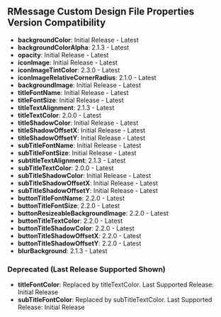## RMessage Custom Design File Properties Version Compatibility

* **backgroundColor**: Initial Release - Latest
* **backgroundColorAlpha**: 2.1.3 - Latest
* **opacity**: Initial Release - Latest
* **iconImage**: Initial Release - Latest
* **iconImageTintColor**: 2.3.0 - Latest
* **iconImageRelativeCornerRadius**: 2.1.0 - Latest
* **backgroundImage**: Initial Release - Latest
* **titleFontName**: Initial Release - Latest
* **titleFontSize**: Initial Release - Latest
* **titleTextAlignment**: 2.1.3 - Latest
* **titleTextColor**: 2.0.0 - Latest
* **titleShadowColor**: Initial Release - Latest
* **titleShadowOffsetX**: Initial Release - Latest
* **titleShadowOffsetY**: Initial Release - Latest
* **subTitleFontName**: Initial Release - Latest
* **subTitleFontSize**: Initial Release - Latest
* **subtitleTextAlignment**:  2.1.3 - Latest
* **subTitleTextColor**: 2.0.0 - Latest
* **subTitleShadowColor**: Initial Release - Latest
* **subTitleShadowOffsetX**: Initial Release - Latest
* **subTitleShadowOffsetY**: Initial Release - Latest
* **buttonTitleFontName**: 2.2.0 - Latest
* **buttonTitleFontSize**: 2.2.0 - Latest
* **buttonResizeableBackgroundImage**: 2.2.0 - Latest
* **buttonTitleTextColor**: 2.2.0 - Latest
* **buttonTitleShadowColor**: 2.2.0 - Latest
* **buttonTitleShadowOffsetX**: 2.2.0 - Latest
* **buttonTitleShadowOffsetY**: 2.2.0 - Latest
* **blurBackground**: 2.1.3 - Latest

### Deprecated (Last Release Supported Shown)
* **titleFontColor**: Replaced by titleTextColor. Last Supported Release: Initial Release
* **subTitleFontColor**: Replaced by subTitleTextColor. Last Supported Release: Initial Release
